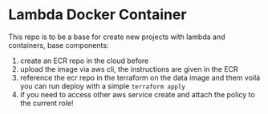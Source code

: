 # Lambda Docker Container

This repo is to be a base for create new projects with lambda and containers, base components:

1. create an ECR repo in the cloud before
2. upload the image via aws cli, the instructions are given in the ECR
3. reference the ecr repo in the terraform on the data image and them voilá you can run deploy with a simple `terraform apply`
4. if you need to access other aws service create and attach the policy to the current role!



